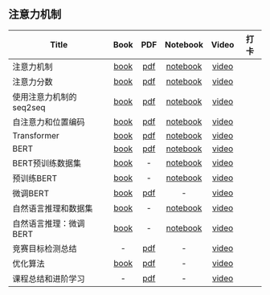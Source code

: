 ## 注意力机制
| Title | Book | PDF | Notebook | Video | 打卡 |
| --- | :---: | :---: | :---: | :---: | :---: |
| 注意力机制 | [book](https://zh-v2.d2l.ai/chapter_attention-mechanisms/nadaraya-waston.html) |[pdf](https://courses.d2l.ai/zh-v2/assets/pdfs/part-4_1.pdf) |[notebook](https://courses.d2l.ai/zh-v2/assets/notebooks/chapter_attention-mechanisms/nadaraya-waston.slides.html) |[video](https://www.bilibili.com/video/BV1264y1i7R1/) |
| 注意力分数 | [book](https://zh-v2.d2l.ai/chapter_attention-mechanisms/attention-scoring-functions.html) |[pdf](https://courses.d2l.ai/zh-v2/assets/pdfs/part-4_2.pdf) |[notebook](https://courses.d2l.ai/zh-v2/assets/notebooks/chapter_attention-mechanisms/attention-scoring-functions.slides.html) |[video](https://www.bilibili.com/video/BV1Tb4y167rb/) |
| 使用注意力机制的seq2seq | [book](https://zh-v2.d2l.ai/chapter_attention-mechanisms/bahdanau-attention.html) |[pdf](https://courses.d2l.ai/zh-v2/assets/pdfs/part-4_3.pdf) |[notebook](https://courses.d2l.ai/zh-v2/assets/notebooks/chapter_attention-mechanisms/bahdanau-attention.slides.html) |[video](https://www.bilibili.com/video/BV1v44y1C7Tg/) |
| 自注意力和位置编码 | [book](https://zh-v2.d2l.ai/chapter_attention-mechanisms/self-attention-and-positional-encoding.html) |[pdf](https://courses.d2l.ai/zh-v2/assets/pdfs/part-4_4.pdf) |[notebook](https://courses.d2l.ai/zh-v2/assets/notebooks/chapter_attention-mechanisms/self-attention-and-positional-encoding.slides.html) |[video](https://www.bilibili.com/video/BV19o4y1m7mo/) |
| Transformer | [book](https://zh-v2.d2l.ai/chapter_attention-mechanisms/transformer.html) |[pdf](https://courses.d2l.ai/zh-v2/assets/pdfs/part-4_5.pdf) |[notebook](https://courses.d2l.ai/zh-v2/assets/notebooks/chapter_attention-mechanisms/transformer.slides.html) |[video](https://www.bilibili.com/video/BV1Kq4y1H7FL/) |
| BERT | [book](https://zh-v2.d2l.ai/chapter_natural-language-processing-pretraining/bert.html) |[pdf](https://courses.d2l.ai/zh-v2/assets/pdfs/part-4_6.pdf) |[notebook](https://courses.d2l.ai/zh-v2/assets/notebooks/chapter_natural-language-processing-pretraining/bert.slides.html) |[video](https://www.bilibili.com/video/BV1yU4y1E7Ns/) |
| BERT预训练数据集 | [book](https://zh-v2.d2l.ai/chapter_natural-language-processing-pretraining/bert-dataset.html) |- |[notebook](https://courses.d2l.ai/zh-v2/assets/notebooks/chapter_natural-language-processing-pretraining/bert-dataset.slides.html) |[video](https://www.bilibili.com/video/BV1yU4y1E7Ns?p=2) |
| 预训练BERT | [book](https://zh-v2.d2l.ai/chapter_natural-language-processing-pretraining/bert-pretraining.html) |- |[notebook](https://courses.d2l.ai/zh-v2/assets/notebooks/chapter_natural-language-processing-pretraining/bert-pretraining.slides.html) |[video](https://www.bilibili.com/video/BV1yU4y1E7Ns?p=3) |
| 微调BERT | [book](https://zh-v2.d2l.ai/chapter_natural-language-processing-applications/finetuning-bert.html) |[pdf](https://courses.d2l.ai/zh-v2/assets/pdfs/part-4_7.pdf) |- |[video](https://www.bilibili.com/video/BV15L4y1v7ts) |
| 自然语言推理和数据集 | [book](https://zh-v2.d2l.ai/chapter_natural-language-processing-applications/natural-language-inference-and-dataset.html) |- |[notebook](https://courses.d2l.ai/zh-v2/assets/notebooks/chapter_natural-language-processing-applications/natural-language-inference-and-dataset.slides.html) |[video](https://www.bilibili.com/video/BV15L4y1v7ts?p=2) |
| 自然语言推理：微调BERT | [book](https://zh-v2.d2l.ai/chapter_natural-language-processing-applications/natural-language-inference-bert.html) |- |[notebook](https://courses.d2l.ai/zh-v2/assets/notebooks/chapter_natural-language-processing-applications/natural-language-inference-bert.slides.html) |[video](https://www.bilibili.com/video/BV15L4y1v7ts?p=3) |
| 竞赛目标检测总结 | - |[pdf](https://courses.d2l.ai/zh-v2/assets/pdfs/part-4_1.pdf) |- |[video](https://www.bilibili.com/video/BV13b4y1m7y8) |
| 优化算法 | [book](https://zh-v2.d2l.ai/chapter_optimization/index.html) |[pdf](https://courses.d2l.ai/zh-v2/assets/pdfs/part-4_2.pdf) |- |[video](https://www.bilibili.com/video/BV1bP4y1p7Gq) |
| 课程总结和进阶学习 | - |[pdf](https://courses.d2l.ai/zh-v2/assets/pdfs/part-4_3.pdf) |- |[video](https://www.bilibili.com/video/BV1AL4y1Y7gu) |

